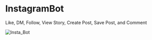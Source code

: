 # InstagramBot
Like, DM, Follow, View Story, Create Post, Save Post, and Comment


![Insta_Bot](https://github.com/WillCaton2350/InstaBot_Py/assets/54005049/eb61e9f9-1f62-46fe-97ae-5729289c903e)
